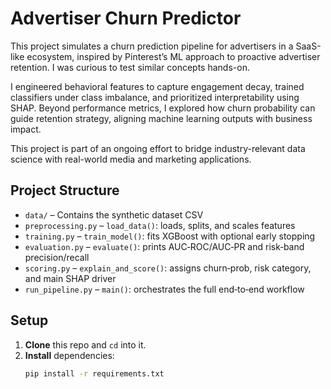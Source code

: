 # Advertiser Churn Predictor

This project simulates a churn prediction pipeline for advertisers in a SaaS-like ecosystem, inspired by Pinterest’s ML approach to proactive advertiser retention. I was curious to test similar concepts hands-on.

I engineered behavioral features to capture engagement decay, trained classifiers under class imbalance, and prioritized interpretability using SHAP. Beyond performance metrics, I explored how churn probability can guide retention strategy, aligning machine learning outputs with business impact.

This project is part of an ongoing effort to bridge industry-relevant data science with real-world media and marketing applications.

## Project Structure

- `data/`
  – Contains the synthetic dataset CSV
- `preprocessing.py`
  – `load_data()`: loads, splits, and scales features
- `training.py`
  – `train_model()`: fits XGBoost with optional early stopping
- `evaluation.py`
  – `evaluate()`: prints AUC‑ROC/AUC‑PR and risk‑band precision/recall
- `scoring.py`
  – `explain_and_score()`: assigns churn‑prob, risk category, and main SHAP driver
- `run_pipeline.py`
  – `main()`: orchestrates the full end‑to‑end workflow

## Setup

1. **Clone** this repo and `cd` into it.
2. **Install** dependencies:
   ```bash
   pip install -r requirements.txt
